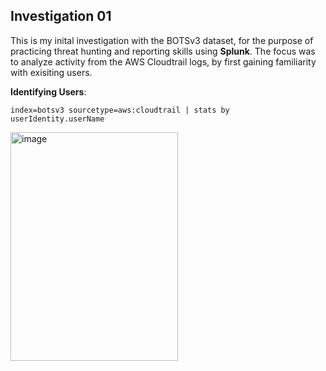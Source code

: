 ## Investigation 01

This is my inital investigation with the BOTSv3 dataset, for the purpose of practicing threat hunting and reporting skills using **Splunk**. The focus was to analyze activity from the AWS Cloudtrail logs, by first gaining familiarity with exisiting users. 

**Identifying Users**:

```splunk
index=botsv3 sourcetype=aws:cloudtrail | stats by userIdentity.userName
```
<img width="268" height="366" alt="image" src="https://github.com/user-attachments/assets/6a6ef5ab-fbda-4467-80b1-811290190f23" />

